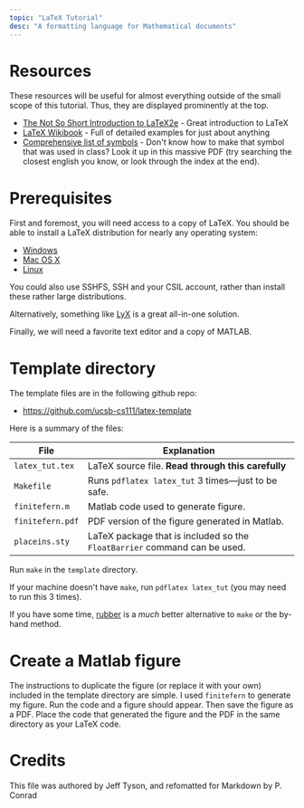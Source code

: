 ```yaml
---
topic: "LaTeX Tutorial"
desc: "A formatting language for Mathematical documents"
---
```



# Resources


These resources will be useful for almost everything outside
of the small scope of this tutorial. Thus, they are displayed
prominently at the top.


* [<i class="far fa-file-pdf"></i> The Not So Short Introduction to LaTeX2e](http://tobi.oetiker.ch/lshort/lshort.pdf) - Great introduction to LaTeX
* [LaTeX Wikibook](http://en.wikibooks.org/wiki/LaTeX) - Full of detailed examples for just about anything
* [Comprehensive list of symbols](http://www.ctan.org/tex-archive/info/symbols/comprehensive/symbols-a4.pdf) - Don't know
   how to make that symbol that was used in class? Look it up in this
   massive PDF (try searching the closest english you know, or look
   through the index at the end).


# Prerequisites

First and foremost, you will need access to a copy of LaTeX.
You should be able to install a LaTeX distribution for nearly any operating system:



* [Windows](http://miktex.org/)
* [Mac OS X](http://mactex-wiki.tug.org/wiki/index.php/Main_Page)
* [Linux](http://tug.org/texlive/)


You could also use SSHFS, SSH and your CSIL account, rather
than install these rather large distributions.

Alternatively, something like [LyX](http://www.lyx.org/) is a great
all-in-one solution.
	    
Finally, we will need a favorite text editor and a copy of MATLAB.
		


# Template directory
		
The template files are in the following github repo:

* <i class="fab fa-github"></i><https://github.com/ucsb-cs111/latex-template>

Here is a summary of the files:
			   

| File             | Explanation |
|------------------|-------------|
| `latex_tut.tex`  | LaTeX source file. **Read through this carefully** |
| `Makefile`       | Runs `pdflatex latex_tut` 3 times&mdash;just to be safe. |
| `finitefern.m`   | Matlab code used to generate figure. |
| `finitefern.pdf` | PDF version of the figure generated in Matlab.
| `placeins.sty`   | LaTeX package that is included so the `FloatBarrier` command can be used. |

Run `make` in the `template` directory.

If your machine doesn't have `make`, run `pdflatex latex_tut` (you may need to run this 3 times).

If you have some time, [rubber](https://launchpad.net/rubber) is a *much*
better alternative to `make` or the by-hand method.

# Create a Matlab figure

The instructions to duplicate the figure (or replace it with your own)
included in the template directory are simple.  I used
`finitefern` to generate my figure.  Run the code and a figure
should appear.  Then save the figure as a PDF.  Place the code that
generated the figure and the PDF in the same directory as your LaTeX
code.

# Credits

This file was authored by Jeff Tyson, and refomatted for Markdown by P. Conrad
